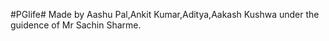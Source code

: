 #PGlife# 
Made by Aashu Pal,Ankit Kumar,Aditya,Aakash Kushwa under the guidence of Mr Sachin Sharme.